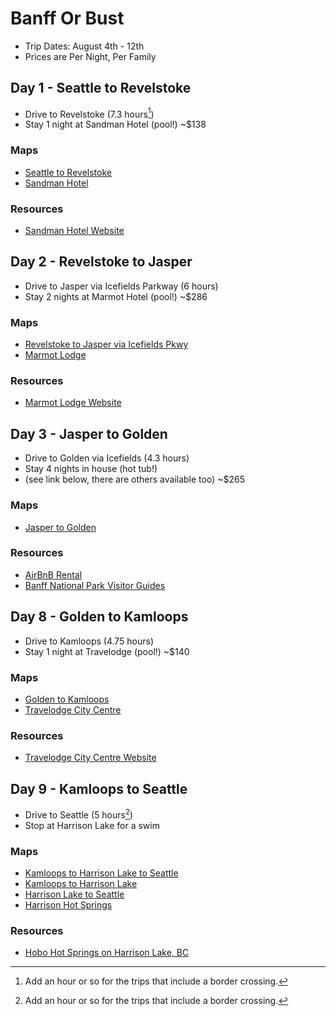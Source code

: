 # Banff Or Bust

- Trip Dates: August 4th - 12th
- Prices are Per Night, Per Family

## Day 1 - Seattle to Revelstoke

- Drive to Revelstoke (7.3 hours[^1])
- Stay 1 night at Sandman Hotel (pool!) ~\$138

### Maps

- [Seattle to Revelstoke](https://maps.app.goo.gl/oR3bU1x9EXumRRE48)
- [Sandman Hotel](https://maps.app.goo.gl/fcfT1ZvVS8FMVPiF8)

### Resources

- [Sandman Hotel Website](https://www.sandmanhotels.com/revelstoke)

## Day 2 - Revelstoke to Jasper

- Drive to Jasper via Icefields Parkway (6 hours)
- Stay 2 nights at Marmot Hotel (pool!) ~\$286

### Maps

- [Revelstoke to Jasper via Icefields Pkwy](https://maps.app.goo.gl/RYxs2AL69SYDyoE36)
- [Marmot Lodge](https://maps.app.goo.gl/5gU1pQNSb7h4HHaJ9)

### Resources

- [Marmot Lodge Website](https://www.banffjaspercollection.com/hotels/marmot-lodge/)

## Day 3 - Jasper to Golden

- Drive to Golden via Icefields (4.3 hours)
- Stay 4 nights in house (hot tub!)
- (see link below, there are others available too) ~\$265

### Maps

- [Jasper to Golden](https://maps.app.goo.gl/9yRXjwqb6Spwzms3A)

### Resources

- [AirBnB Rental](https://www.airbnb.com/rooms/35375517?check_in=2024-08-07&check_out=2024-08-11&adults=16&children=0&infants=0)
- [Banff National Park Visitor Guides](https://parks.canada.ca/pn-np/ab/banff/visit/brochures)

## Day 8 - Golden to Kamloops

- Drive to Kamloops (4.75 hours)
- Stay 1 night at Travelodge (pool!) ~\$140

### Maps

- [Golden to Kamloops](https://maps.app.goo.gl/9sgiYtW9ENmhaG4x7)
- [Travelodge City Centre](https://maps.app.goo.gl/Bw2hGNgDUVKoBjMC7)

### Resources

- [Travelodge City Centre Website](https://www.wyndhamhotels.com/en-ca/travelodge/kamloops-british-columbia/travelodge-kamloops/overview)

## Day 9 - Kamloops to Seattle

- Drive to Seattle (5 hours[^1])
- Stop at Harrison Lake for a swim

[^2]: Add an hour or so for the trips that include a border crossing.

### Maps

- [Kamloops to Harrison Lake to Seattle](https://maps.app.goo.gl/w54F7KZQrRhP6eLC9)
- [Kamloops to Harrison Lake](https://maps.app.goo.gl/dZjthMEU4iapWrJN7)
- [Harrison Lake to Seattle](https://maps.app.goo.gl/ScSqfNgVQfQW3W3S7)
- [Harrison Hot Springs](https://maps.app.goo.gl/uG3YFn7kW8t6SiHM7)

### Resources

- [Hobo Hot Springs on Harrison Lake, BC](https://www.adventurewiththetwin.com/post/hobo-hot-springs-in-harrison-bc)

[^1]: Add an hour or so for the trips that include a border crossing.
